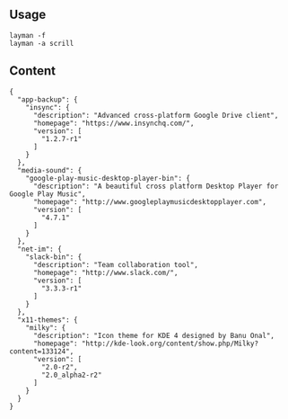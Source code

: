 ## Usage

    layman -f
    layman -a scrill

## Content

    {
      "app-backup": {
        "insync": {
          "description": "Advanced cross-platform Google Drive client",
          "homepage": "https://www.insynchq.com/",
          "version": [
            "1.2.7-r1"
          ]
        }
      },
      "media-sound": {
        "google-play-music-desktop-player-bin": {
          "description": "A beautiful cross platform Desktop Player for Google Play Music",
          "homepage": "http://www.googleplaymusicdesktopplayer.com",
          "version": [
            "4.7.1"
          ]
        }
      },
      "net-im": {
        "slack-bin": {
          "description": "Team collaboration tool",
          "homepage": "http://www.slack.com/",
          "version": [
            "3.3.3-r1"
          ]
        }
      },
      "x11-themes": {
        "milky": {
          "description": "Icon theme for KDE 4 designed by Banu Onal",
          "homepage": "http://kde-look.org/content/show.php/Milky?content=133124",
          "version": [
            "2.0-r2",
            "2.0_alpha2-r2"
          ]
        }
      }
    }
